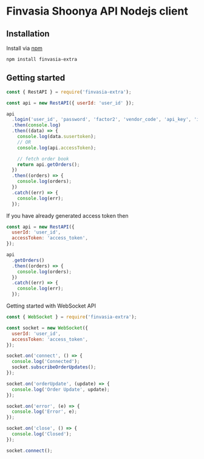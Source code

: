 # Finvasia Shoonya API Nodejs client

## Installation

Install via [npm](https://www.npmjs.com/package/finvasia-extra)

```
npm install finvasia-extra
```

## Getting started

```js
const { RestAPI } = require('finvasia-extra');

const api = new RestAPI({ userId: 'user_id' });

api
  .login('user_id', 'password', 'factor2', 'vendor_code', 'api_key', 'imei')
  .then(console.log)
  .then((data) => {
    console.log(data.susertoken);
    // OR
    console.log(api.accessToken);

    // fetch order book
    return api.getOrders();
  })
  .then((orders) => {
    console.log(orders);
  })
  .catch((err) => {
    console.log(err);
  });
```

If you have already generated access token then

```js
const api = new RestAPI({
  userId: 'user_id',
  accessToken: 'access_token',
});

api
  .getOrders()
  .then((orders) => {
    console.log(orders);
  })
  .catch((err) => {
    console.log(err);
  });
```

Getting started with WebSocket API

```js
const { WebSocket } = require('finvasia-extra');

const socket = new WebSocket({
  userId: 'user_id',
  accessToken: 'access_token',
});

socket.on('connect', () => {
  console.log('Connected');
  socket.subscribeOrderUpdates();
});

socket.on('orderUpdate', (update) => {
  console.log('Order Update', update);
});

socket.on('error', (e) => {
  console.log('Error', e);
});

socket.on('close', () => {
  console.log('Closed');
});

socket.connect();
```


